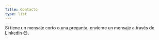 ```yaml
---
Title: Contacto
type: list
---
```


Si tiene un mensaje corto o una pregunta, envíeme un mensaje a través de [LinkedIn](https://www.linkedin.com/in/jesusfj710/) 😊.
